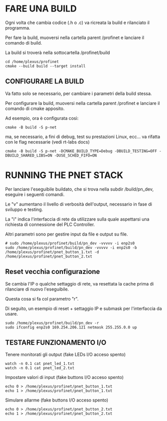 # FARE UNA BUILD

Ogni volta che cambia codice (.h o .c) va ricreata la build e rilanciato il programma.

Per fare la build, muoversi nella cartella parent /profinet e lanciare il comando di build.

La build si troverà nella sottocartella /profinet/build

```
cd /home/plexus/profinet
cmake --build build --target install
```

## CONFIGURARE LA BUILD

Va fatto solo se necessario, per cambiare i parametri della build stessa.

Per configurare la build, muoversi nella cartella parent /profinet e lanciare il comando di cmake apposito.

Ad esempio, ora è configurata così:

```
cmake -B build -S p-net
```

ma, se necessario, a fini di debug, test su prestazioni Linux, ecc... va rifatta con le flag necessarie (vedi rt-labs docs)

```
cmake -B build -S p-net -DCMAKE_BUILD_TYPE=Debug -DBUILD_TESTING=OFF -DBUILD_SHARED_LIBS=ON -DUSE_SCHED_FIFO=ON
```


# RUNNING THE PNET STACK

Per lanciare l'eseguibile buildato, che si trova nella subdir /build/pn_dev, eseguire i seguenti comandi.

Le "v" aumentano il livello di verbosità dell'output, necessario in fase di sviluppo e testing.

La "i" indica l'interfaccia di rete da utilizzare sulla quale aspettarsi una richiesta di connessione del PLC Controller.

Altri parametri sono per gestire input da file e output su file.

```
# sudo /home/plexus/profinet/build/pn_dev -vvvvv -i enp2s0
sudo /home/plexus/profinet/build/pn_dev -vvvvv -i enp2s0 -b /home/plexus/profinet/pnet_button_1.txt -d /home/plexus/profinet/pnet_button_2.txt
```

## Reset vecchia configurazione

Se cambia l'IP o qualche settaggio di rete, va resettata la cache prima di rilanciare di nuovo l'eseguibile.

Questa cosa si fa col parametro "r".

Di seguito, un esempio di reset + settaggio IP e submask per l'interfaccia da usare.

```
sudo /home/plexus/profinet/build/pn_dev -r
sudo ifconfig enp2s0 169.254.206.121 netmask 255.255.0.0 up
```


## TESTARE FUNZIONAMENTO I/O

Tenere monitorati gli output (fake LEDs I/O acceso spento)

```
watch -n 0.1 cat pnet_led_1.txt
watch -n 0.1 cat pnet_led_2.txt
```

Impostare valori di input (fake buttons I/O acceso spento)

```
echo 0 > /home/plexus/profinet/pnet_button_1.txt
echo 1 > /home/plexus/profinet/pnet_button_1.txt
```

Simulare allarme (fake buttons I/O acceso spento)

```
echo 0 > /home/plexus/profinet/pnet_button_2.txt
echo 1 > /home/plexus/profinet/pnet_button_2.txt
```
